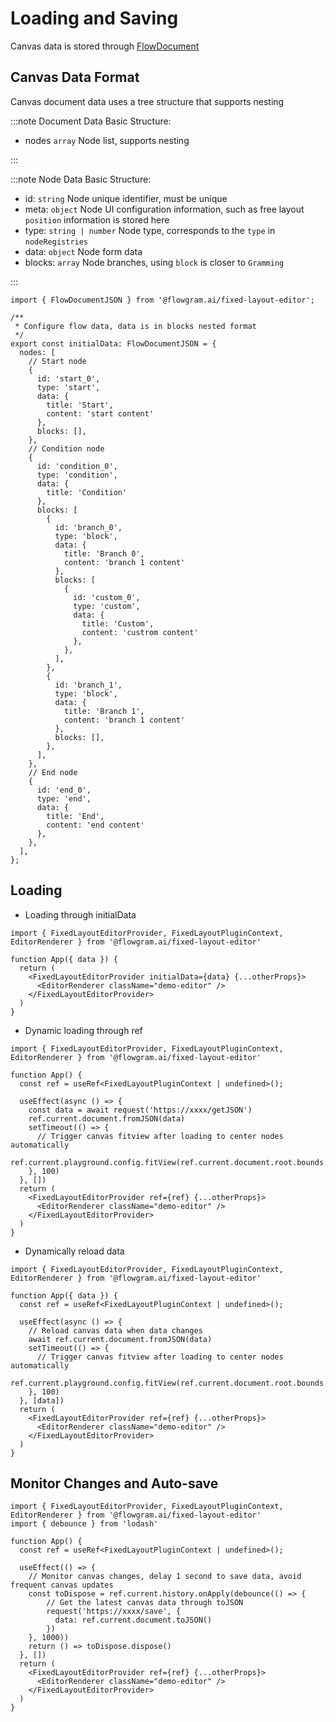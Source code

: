 # Loading and Saving

Canvas data is stored through [FlowDocument](/en/api/core/flow-document.md)

## Canvas Data Format

Canvas document data uses a tree structure that supports nesting

:::note Document Data Basic Structure:

* nodes `array` Node list, supports nesting

:::

:::note Node Data Basic Structure:

* id: `string` Node unique identifier, must be unique
* meta: `object` Node UI configuration information, such as free layout `position` information is stored here
* type: `string | number` Node type, corresponds to the `type` in `nodeRegistries`
* data: `object` Node form data
* blocks: `array` Node branches, using `block` is closer to `Gramming`

:::

```tsx pure title="initial-data.tsx"
import { FlowDocumentJSON } from '@flowgram.ai/fixed-layout-editor';

/**
 * Configure flow data, data is in blocks nested format
 */
export const initialData: FlowDocumentJSON = {
  nodes: [
    // Start node
    {
      id: 'start_0',
      type: 'start',
      data: {
        title: 'Start',
        content: 'start content'
      },
      blocks: [],
    },
    // Condition node
    {
      id: 'condition_0',
      type: 'condition',
      data: {
        title: 'Condition'
      },
      blocks: [
        {
          id: 'branch_0',
          type: 'block',
          data: {
            title: 'Branch 0',
            content: 'branch 1 content'
          },
          blocks: [
            {
              id: 'custom_0',
              type: 'custom',
              data: {
                title: 'Custom',
                content: 'custrom content'
              },
            },
          ],
        },
        {
          id: 'branch_1',
          type: 'block',
          data: {
            title: 'Branch 1',
            content: 'branch 1 content'
          },
          blocks: [],
        },
      ],
    },
    // End node
    {
      id: 'end_0',
      type: 'end',
      data: {
        title: 'End',
        content: 'end content'
      },
    },
  ],
};
```

## Loading

* Loading through initialData

```tsx pure
import { FixedLayoutEditorProvider, FixedLayoutPluginContext, EditorRenderer } from '@flowgram.ai/fixed-layout-editor'

function App({ data }) {
  return (
    <FixedLayoutEditorProvider initialData={data} {...otherProps}>
      <EditorRenderer className="demo-editor" />
    </FixedLayoutEditorProvider>
  )
}
```

* Dynamic loading through ref

```tsx pure
import { FixedLayoutEditorProvider, FixedLayoutPluginContext, EditorRenderer } from '@flowgram.ai/fixed-layout-editor'

function App() {
  const ref = useRef<FixedLayoutPluginContext | undefined>();

  useEffect(async () => {
    const data = await request('https://xxxx/getJSON')
    ref.current.document.fromJSON(data)
    setTimeout(() => {
      // Trigger canvas fitview after loading to center nodes automatically
      ref.current.playground.config.fitView(ref.current.document.root.bounds.pad(30));
    }, 100)
  }, [])
  return (
    <FixedLayoutEditorProvider ref={ref} {...otherProps}>
      <EditorRenderer className="demo-editor" />
    </FixedLayoutEditorProvider>
  )
}
```

* Dynamically reload data

```tsx pure
import { FixedLayoutEditorProvider, FixedLayoutPluginContext, EditorRenderer } from '@flowgram.ai/fixed-layout-editor'

function App({ data }) {
  const ref = useRef<FixedLayoutPluginContext | undefined>();

  useEffect(async () => {
    // Reload canvas data when data changes
    await ref.current.document.fromJSON(data)
    setTimeout(() => {
      // Trigger canvas fitview after loading to center nodes automatically
      ref.current.playground.config.fitView(ref.current.document.root.bounds.pad(30));
    }, 100)
  }, [data])
  return (
    <FixedLayoutEditorProvider ref={ref} {...otherProps}>
      <EditorRenderer className="demo-editor" />
    </FixedLayoutEditorProvider>
  )
}
```

## Monitor Changes and Auto-save

```tsx pure
import { FixedLayoutEditorProvider, FixedLayoutPluginContext, EditorRenderer } from '@flowgram.ai/fixed-layout-editor'
import { debounce } from 'lodash'

function App() {
  const ref = useRef<FixedLayoutPluginContext | undefined>();

  useEffect(() => {
    // Monitor canvas changes, delay 1 second to save data, avoid frequent canvas updates
    const toDispose = ref.current.history.onApply(debounce(() => {
        // Get the latest canvas data through toJSON
        request('https://xxxx/save', {
          data: ref.current.document.toJSON()
        })
    }, 1000))
    return () => toDispose.dispose()
  }, [])
  return (
    <FixedLayoutEditorProvider ref={ref} {...otherProps}>
      <EditorRenderer className="demo-editor" />
    </FixedLayoutEditorProvider>
  )
}
```
